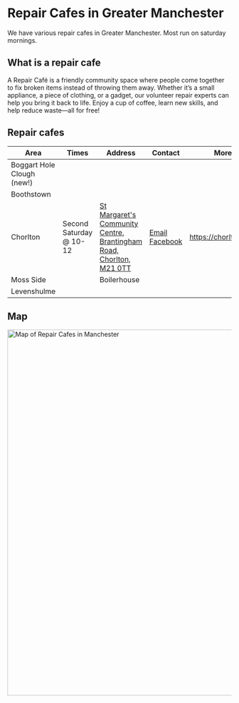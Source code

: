 # Repair Cafes in Greater Manchester 

We have various repair cafes in Greater Manchester. Most run on saturday mornings.

## What is a repair cafe
A Repair Café is a friendly community space where people come together to fix broken items instead of throwing them away. Whether it’s a small appliance, a piece of clothing, or a gadget, our volunteer repair experts can help you bring it back to life. Enjoy a cup of coffee, learn new skills, and help reduce waste—all for free!

## Repair cafes

| Area | Times | Address | Contact | More information | 
| --- | --- | --- | --- | --- |
| Boggart Hole Clough (new!) | 
| Boothstown  |
| Chorlton  | Second Saturday @ 10-12 | [St Margaret's Community Centre, Brantingham Road, Chorlton, M21 0TT](https://maps.app.goo.gl/MsfsG1fik2Hui1vv7) | [Email](mailto:chorltonrepaircafe@gmail.com) [Facebook](https://www.facebook.com/ChorltonRepairCafe/) | https://chorltonrepaircafe.org.uk |
| Moss Side | | Boilerhouse | | |
| Levenshulme | 

## Map
<a href="https://www.google.com/maps/d/u/0/edit?mid=12UsCec4ZaCXUas9fgQi5iMCyHrTSIdk&usp=sharing"><img width="822" alt="Map of Repair Cafes in Manchester" src="https://github.com/user-attachments/assets/d184f2ce-cdbe-405c-ba17-60fe625322dd"/></a>
